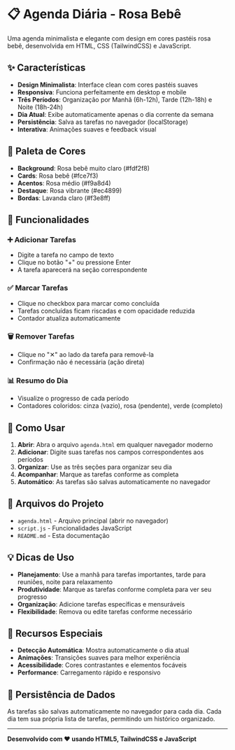 # 📋 Agenda Diária - Rosa Bebê

Uma agenda minimalista e elegante com design em cores pastéis rosa bebê, desenvolvida em HTML, CSS (TailwindCSS) e JavaScript.

## ✨ Características

- **Design Minimalista**: Interface clean com cores pastéis suaves
- **Responsiva**: Funciona perfeitamente em desktop e mobile
- **Três Períodos**: Organização por Manhã (6h-12h), Tarde (12h-18h) e Noite (18h-24h)
- **Dia Atual**: Exibe automaticamente apenas o dia corrente da semana
- **Persistência**: Salva as tarefas no navegador (localStorage)
- **Interativa**: Animações suaves e feedback visual

## 🎨 Paleta de Cores

- **Background**: Rosa bebê muito claro (#fdf2f8)
- **Cards**: Rosa bebê (#fce7f3)
- **Acentos**: Rosa médio (#f9a8d4)
- **Destaque**: Rosa vibrante (#ec4899)
- **Bordas**: Lavanda claro (#f3e8ff)

## 🚀 Funcionalidades

### ➕ Adicionar Tarefas
- Digite a tarefa no campo de texto
- Clique no botão "+" ou pressione Enter
- A tarefa aparecerá na seção correspondente

### ✅ Marcar Tarefas
- Clique no checkbox para marcar como concluída
- Tarefas concluídas ficam riscadas e com opacidade reduzida
- Contador atualiza automaticamente

### 🗑️ Remover Tarefas
- Clique no "✕" ao lado da tarefa para removê-la
- Confirmação não é necessária (ação direta)

### 📊 Resumo do Dia
- Visualize o progresso de cada período
- Contadores coloridos: cinza (vazio), rosa (pendente), verde (completo)

## 📱 Como Usar

1. **Abrir**: Abra o arquivo `agenda.html` em qualquer navegador moderno
2. **Adicionar**: Digite suas tarefas nos campos correspondentes aos períodos
3. **Organizar**: Use as três seções para organizar seu dia
4. **Acompanhar**: Marque as tarefas conforme as completa
5. **Automático**: As tarefas são salvas automaticamente no navegador

## 🔧 Arquivos do Projeto

- `agenda.html` - Arquivo principal (abrir no navegador)
- `script.js` - Funcionalidades JavaScript
- `README.md` - Esta documentação

## 💡 Dicas de Uso

- **Planejamento**: Use a manhã para tarefas importantes, tarde para reuniões, noite para relaxamento
- **Produtividade**: Marque as tarefas conforme completa para ver seu progresso
- **Organização**: Adicione tarefas específicas e mensuráveis
- **Flexibilidade**: Remova ou edite tarefas conforme necessário

## 🌟 Recursos Especiais

- **Detecção Automática**: Mostra automaticamente o dia atual
- **Animações**: Transições suaves para melhor experiência
- **Acessibilidade**: Cores contrastantes e elementos focáveis
- **Performance**: Carregamento rápido e responsivo

## 📅 Persistência de Dados

As tarefas são salvas automaticamente no navegador para cada dia. Cada dia tem sua própria lista de tarefas, permitindo um histórico organizado.

---

**Desenvolvido com ❤️ usando HTML5, TailwindCSS e JavaScript**

